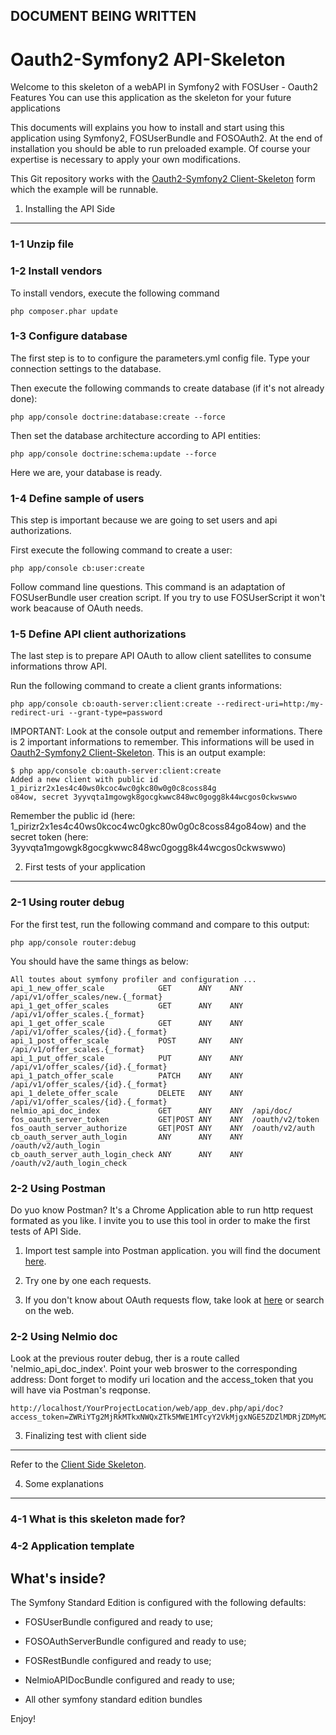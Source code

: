 ## DOCUMENT BEING WRITTEN

Oauth2-Symfony2 API-Skeleton
========================

Welcome to this skeleton of a webAPI in Symfony2 with FOSUser - Oauth2 Features
You can use this application as the skeleton for your future applications

This documents will explains you how to install and start using this 
application using Symfony2, FOSUserBundle and FOSOAuth2.
At the end of installation you should be able to run preloaded example. 
Of course your expertise is necessary to apply your own modifications.

This Git repository works with the [Oauth2-Symfony2 Client-Skeleton][1] form which
the example will be runnable.


1) Installing the API Side
----------------------------------

### 1-1 Unzip file
### 1-2 Install vendors

To install vendors, execute the following command

	php composer.phar update

### 1-3 Configure database

The first step is to to configure the parameters.yml config file.
Type your connection settings to the database.

Then execute the following commands to create database (if it's not already done):
	
	php app/console doctrine:database:create --force

Then set the database architecture according to API entities:

	php app/console doctrine:schema:update --force

Here we are, your database is ready.

### 1-4 Define sample of users

This step is important because we are going to set users and api authorizations.

First execute the following command to create a user:

	php app/console cb:user:create

Follow command line questions. This command is an adaptation of FOSUserBundle user creation script. If you try to use FOSUserScript it won't work beacause of OAuth needs.

### 1-5 Define API client authorizations

The last step is to prepare API OAuth to allow client satellites to consume informations throw API.

Run the following command to create a client grants informations:

	php app/console cb:oauth-server:client:create --redirect-uri=http:/my-redirect-uri --grant-type=password

IMPORTANT: Look at the console output and remember informations. There is 2 important informations to remember. This informations will be used in [Oauth2-Symfony2 Client-Skeleton][1].
This is an output example:
	
	$ php app/console cb:oauth-server:client:create
	Added a new client with public id 1_pirizr2x1es4c40ws0kcoc4wc0gkc80w0g0c8coss84g
	o84ow, secret 3yyvqta1mgowgk8gocgkwwc848wc0gogg8k44wcgos0ckwswwo

Remember the public id (here: 1_pirizr2x1es4c40ws0kcoc4wc0gkc80w0g0c8coss84go84ow)
and the secret token (here: 3yyvqta1mgowgk8gocgkwwc848wc0gogg8k44wcgos0ckwswwo)


2) First tests of your application
----------------------------------

### 2-1 Using router debug

For the first test, run the following command and compare to this output:

	php app/console router:debug

You should have the same things as below:

	All toutes about symfony profiler and configuration ...
	api_1_new_offer_scale            GET      ANY    ANY  /api/v1/offer_scales/new.{_format}
	api_1_get_offer_scales           GET      ANY    ANY  /api/v1/offer_scales.{_format}
	api_1_get_offer_scale            GET      ANY    ANY  /api/v1/offer_scales/{id}.{_format}
	api_1_post_offer_scale           POST     ANY    ANY  /api/v1/offer_scales.{_format}
	api_1_put_offer_scale            PUT      ANY    ANY  /api/v1/offer_scales/{id}.{_format}
	api_1_patch_offer_scale          PATCH    ANY    ANY  /api/v1/offer_scales/{id}.{_format}
	api_1_delete_offer_scale         DELETE   ANY    ANY  /api/v1/offer_scales/{id}.{_format}
	nelmio_api_doc_index             GET      ANY    ANY  /api/doc/
	fos_oauth_server_token           GET|POST ANY    ANY  /oauth/v2/token
	fos_oauth_server_authorize       GET|POST ANY    ANY  /oauth/v2/auth
	cb_oauth_server_auth_login       ANY      ANY    ANY  /oauth/v2/auth_login
	cb_oauth_server_auth_login_check ANY      ANY    ANY  /oauth/v2/auth_login_check


### 2-2 Using Postman

Do yuo know Postman? It's a Chrome Application able to run http request formated as you like.
I invite you to use this tool in order to make the first tests of API Side.

1) Import test sample into Postman application. you will find the document [here][3].

2) Try one by one each requests.

3) If you don't know about OAuth requests flow, take look at [here][4] or search on the web.


### 2-2 Using Nelmio doc

Look at the previous router debug, ther is a route called 'nelmio_api_doc_index'.
Point your web broswer to the corresponding address:
Dont forget to modify uri location and the access_token that you will have via Postman's reqponse.

	http://localhost/YourProjectLocation/web/app_dev.php/api/doc?access_token=ZWRiYTg2MjRkMTkxNWQxZTk5MWE1MTcyY2VkMjgxNGE5ZDZlMDRjZDMyM2EwNTk2NWE0ZjdiNzBjMjE0ZjU2ZA

	
3) Finalizing test with client side
-----------------------------------

Refer to the [Client Side Skeleton][1].


4) Some explanations
--------------------

### 4-1 What is this skeleton made for?
### 4-2 Application template

What's inside?
---------------

The Symfony Standard Edition is configured with the following defaults:

  * FOSUserBundle configured and ready to use;

  * FOSOAuthServerBundle configured and ready to use;

  * FOSRestBundle configured and ready to use;

  * NelmioAPIDocBundle configured and ready to use;

  * All other symfony standard edition bundles


Enjoy!

[1]:  https://github.com/spirit-dev/Oauth2-Symfony2_Client-Skeleton
[2]:  https://github.com/spirit-dev/Oauth2-Symfony2_API-Skeleton
[3]:  https://github.com/spirit-dev/Oauth2-Symfony2_API-Skeleton/tree/master/doc/resources
[4]:  https://github.com/spirit-dev/Oauth2-Symfony2_API-Skeleton/blob/master/doc/OAuth-requests-flow.md
